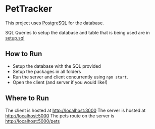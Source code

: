 # PetTracker

This project uses [PostgreSQL](https://www.postgresql.org/) for the database.

SQL Queries to setup the database and table that is being used are in [setup.sql](https://github.com/rt00941/PetTracker/blob/main/setup.sql)

## How to Run
- Setup the database with the SQL provided
- Setup the packages in all folders
- Run the server and client concurrently using `npm start`.
- Open the client (and server if you would like!) 

## Where to Run
The client is hosted at [http://localhost:3000](http://localhost:3000)
The server is hosted at [http://localhost:5000](http://localhost:5000)
The pets route on the server is [http://localhost:5000/pets](http://localhost:5000/pets)